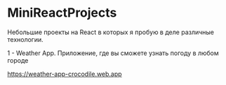 # MiniReactProjects
Небольшие проекты на React в которых я пробую в деле различные технологии.

1 - Weather App. Приложение, где вы сможете узнать погоду в любом городе

https://weather-app-crocodile.web.app
